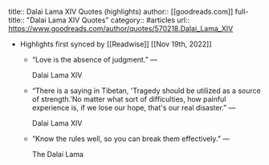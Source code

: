 title:: Dalai Lama XIV Quotes (highlights)
author:: [[goodreads.com]]
full-title:: "Dalai Lama XIV Quotes"
category:: #articles
url:: https://www.goodreads.com/author/quotes/570218.Dalai_Lama_XIV

- Highlights first synced by [[Readwise]] [[Nov 19th, 2022]]
	- “Love is the absence of judgment.”
	    ―
	  
	    Dalai Lama XIV
	- “There is a saying in Tibetan, 'Tragedy should be utilized as a source of strength.'No matter what sort of difficulties, how painful experience is, if we lose our hope, that's our real disaster.”
	    ―
	  
	    Dalai Lama XIV
	- “Know the rules well, so you can break them effectively.”
	    ―
	  
	    The Dalai Lama